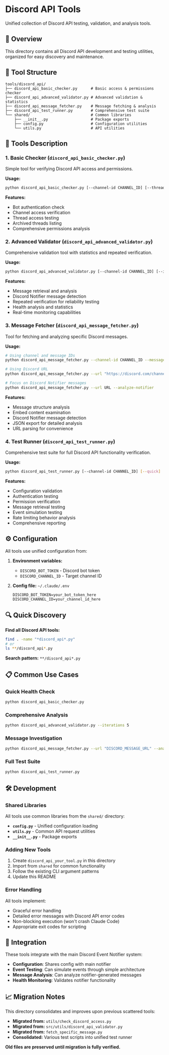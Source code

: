 # Discord API Tools

Unified collection of Discord API testing, validation, and analysis tools.

## 🎯 Overview

This directory contains all Discord API development and testing utilities, organized for easy discovery and maintenance.

## 📁 Tool Structure

```
tools/discord_api/
├── discord_api_basic_checker.py      # Basic access & permissions checker
├── discord_api_advanced_validator.py # Advanced validation & statistics
├── discord_api_message_fetcher.py    # Message fetching & analysis
├── discord_api_test_runner.py        # Comprehensive test suite
└── shared/                           # Common libraries
    ├── __init__.py                   # Package exports
    ├── config.py                     # Configuration utilities
    └── utils.py                      # API utilities
```

## 🔧 Tools Description

### 1. Basic Checker (`discord_api_basic_checker.py`)
Simple tool for verifying Discord API access and permissions.

**Usage:**
```bash
python discord_api_basic_checker.py [--channel-id CHANNEL_ID] [--thread-id THREAD_ID]
```

**Features:**
- Bot authentication check
- Channel access verification
- Thread access testing
- Archived threads listing
- Comprehensive permissions analysis

### 2. Advanced Validator (`discord_api_advanced_validator.py`)
Comprehensive validation tool with statistics and repeated verification.

**Usage:**
```bash
python discord_api_advanced_validator.py [--channel-id CHANNEL_ID] [--iterations 3] [--delay 2] [--limit 50]
```

**Features:**
- Message retrieval and analysis
- Discord Notifier message detection
- Repeated verification for reliability testing
- Health analysis and statistics
- Real-time monitoring capabilities

### 3. Message Fetcher (`discord_api_message_fetcher.py`)
Tool for fetching and analyzing specific Discord messages.

**Usage:**
```bash
# Using channel and message IDs
python discord_api_message_fetcher.py --channel-id CHANNEL_ID --message-id MESSAGE_ID

# Using Discord URL
python discord_api_message_fetcher.py --url "https://discord.com/channels/guild/channel/message"

# Focus on Discord Notifier messages
python discord_api_message_fetcher.py --url URL --analyze-notifier
```

**Features:**
- Message structure analysis
- Embed content examination
- Discord Notifier message detection
- JSON export for detailed analysis
- URL parsing for convenience

### 4. Test Runner (`discord_api_test_runner.py`)
Comprehensive test suite for full Discord API functionality verification.

**Usage:**
```bash
python discord_api_test_runner.py [--channel-id CHANNEL_ID] [--quick]
```

**Features:**
- Configuration validation
- Authentication testing
- Permission verification
- Message retrieval testing
- Event simulation testing
- Rate limiting behavior analysis
- Comprehensive reporting

## ⚙️ Configuration

All tools use unified configuration from:

1. **Environment variables:**
   - `DISCORD_BOT_TOKEN` - Discord bot token
   - `DISCORD_CHANNEL_ID` - Target channel ID

2. **Config file:** `~/.claude/.env`
   ```
   DISCORD_BOT_TOKEN=your_bot_token_here
   DISCORD_CHANNEL_ID=your_channel_id_here
   ```

## 🔍 Quick Discovery

**Find all Discord API tools:**
```bash
find . -name "*discord_api*.py"
# or
ls **/discord_api*.py
```

**Search pattern:** `**/discord_api*.py`

## 📋 Common Use Cases

### Quick Health Check
```bash
python discord_api_basic_checker.py
```

### Comprehensive Analysis
```bash
python discord_api_advanced_validator.py --iterations 5
```

### Message Investigation
```bash
python discord_api_message_fetcher.py --url "DISCORD_MESSAGE_URL" --analyze-notifier
```

### Full Test Suite
```bash
python discord_api_test_runner.py
```

## 🛠️ Development

### Shared Libraries

All tools use common libraries from the `shared/` directory:

- **`config.py`** - Unified configuration loading
- **`utils.py`** - Common API request utilities
- **`__init__.py`** - Package exports

### Adding New Tools

1. Create `discord_api_your_tool.py` in this directory
2. Import from `shared` for common functionality
3. Follow the existing CLI argument patterns
4. Update this README

### Error Handling

All tools implement:
- Graceful error handling
- Detailed error messages with Discord API error codes
- Non-blocking execution (won't crash Claude Code)
- Appropriate exit codes for scripting

## 🔗 Integration

These tools integrate with the main Discord Event Notifier system:

- **Configuration**: Shares config with main notifier
- **Event Testing**: Can simulate events through simple architecture
- **Message Analysis**: Can analyze notifier-generated messages
- **Health Monitoring**: Validates notifier functionality

## 📈 Migration Notes

This directory consolidates and improves upon previous scattered tools:

- **Migrated from:** `utils/check_discord_access.py`
- **Migrated from:** `src/utils/discord_api_validator.py`  
- **Migrated from:** `fetch_specific_message.py`
- **Consolidated:** Various test scripts into unified test runner

**Old files are preserved until migration is fully verified.**